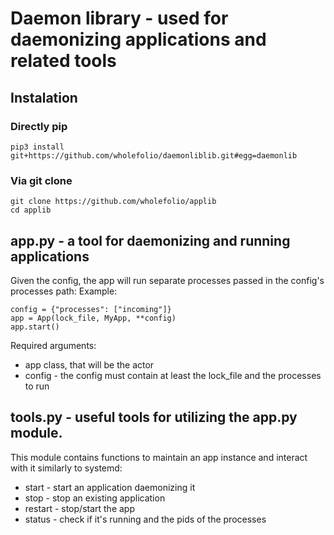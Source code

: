 # Daemon library - used for daemonizing applications and related tools

## Instalation
### Directly pip
`pip3 install git+https://github.com/wholefolio/daemonliblib.git#egg=daemonlib`
### Via git clone
```
git clone https://github.com/wholefolio/applib
cd applib
```
## app.py - a tool for daemonizing and running applications
Given the config, the app will run separate processes passed in the config's processes path:
Example:
```
config = {"processes": ["incoming"]}
app = App(lock_file, MyApp, **config)
app.start()
```

Required arguments: 
* app class, that will be the actor 
* config - the config must contain at least the lock_file and the processes to run

## tools.py - useful tools for utilizing the app.py module.
This module contains functions to maintain an app instance and interact with it similarly to systemd:
* start - start an application daemonizing it
* stop - stop an existing application
* restart - stop/start the app
* status - check if it's running and the pids of the processes
